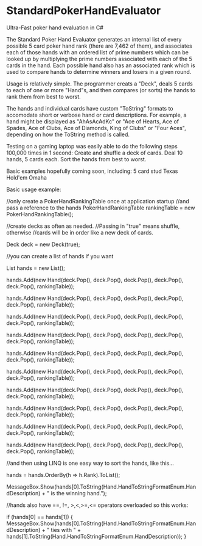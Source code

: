# StandardPokerHandEvaluator
Ultra-Fast poker hand evaluation in C#

The Standard Poker Hand Evaluator generates an internal list of every possible 5 card poker hand rank (there are 7,462 of them), and associates each of those hands with an ordered list of prime numbers which can be looked up by multiplying the prime numbers associated with each of the 5 cards in the hand. Each possible hand also has an associated rank which is used to compare hands to determine winners and losers in a given round.

Usage is relatively simple. The programmer creats a "Deck", deals 5 cards to each of one or more "Hand"s, and then compares (or sorts) the hands to rank them from best to worst.

The hands and individual cards have custom "ToString" formats to accomodate short or verbose hand or card descriptions. For example, a hand might be displayed as "AhAsAcAdKc" or "Ace of Hearts, Ace of Spades, Ace of Clubs, Ace of Diamonds, King of Clubs" or "Four Aces", depending on how the ToString method is called.

Testing on a gaming laptop was easily able to do the following steps 100,000 times in 1 second:
Create and shuffle a deck of cards.
Deal 10 hands, 5 cards each.
Sort the hands from best to worst.

Basic examples hopefully coming soon, including:
  5 card stud
  Texas Hold'em
  Omaha
  
Basic usage example:

//only create a PokerHandRankingTable once at application startup
//and pass a reference to the hands
PokerHandRankingTable rankingTable = new PokerHandRankingTable();

//create decks as often as needed.
//Passing in "true" means shuffle, otherwise
//cards will be in order like a new deck of cards.

Deck deck = new Deck(true);

//you can create a list of hands if you want

List<Hand> hands = new List<Hand>();

hands.Add(new Hand(deck.Pop(), deck.Pop(), deck.Pop(), deck.Pop(), deck.Pop(), rankingTable));

hands.Add(new Hand(deck.Pop(), deck.Pop(), deck.Pop(), deck.Pop(), deck.Pop(), rankingTable));

hands.Add(new Hand(deck.Pop(), deck.Pop(), deck.Pop(), deck.Pop(), deck.Pop(), rankingTable));

hands.Add(new Hand(deck.Pop(), deck.Pop(), deck.Pop(), deck.Pop(), deck.Pop(), rankingTable));

hands.Add(new Hand(deck.Pop(), deck.Pop(), deck.Pop(), deck.Pop(), deck.Pop(), rankingTable));

hands.Add(new Hand(deck.Pop(), deck.Pop(), deck.Pop(), deck.Pop(), deck.Pop(), rankingTable));

hands.Add(new Hand(deck.Pop(), deck.Pop(), deck.Pop(), deck.Pop(), deck.Pop(), rankingTable));

hands.Add(new Hand(deck.Pop(), deck.Pop(), deck.Pop(), deck.Pop(), deck.Pop(), rankingTable));

hands.Add(new Hand(deck.Pop(), deck.Pop(), deck.Pop(), deck.Pop(), deck.Pop(), rankingTable));

hands.Add(new Hand(deck.Pop(), deck.Pop(), deck.Pop(), deck.Pop(), deck.Pop(), rankingTable));


//and then using LINQ is one easy way to sort the hands, like this...

hands = hands.OrderBy(h => h.Rank).ToList<Hand>();
  
MessageBox.Show(hands[0].ToString(Hand.HandToStringFormatEnum.HandDescription) + " is the winning hand.");

//hands also have ==, !=, >,<,>=,<= operators overloaded so this works:

if (hands[0] == hands[1]) 
{
    MessageBox.Show(hands[0].ToString(Hand.HandToStringFormatEnum.HandDescription) + 
          " ties with " + hands[1].ToString(Hand.HandToStringFormatEnum.HandDescription));
}
